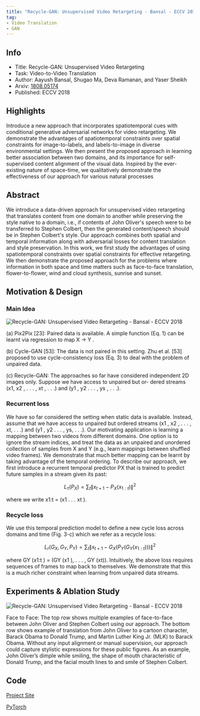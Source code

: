 ```yaml
---
title: "Recycle-GAN: Unsupervised Video Retargeting - Bansal - ECCV 2018"
tag:
- Video Translation
- GAN
---
```




## Info

- Title: Recycle-GAN: Unsupervised Video Retargeting
- Task: Video-to-Video Translation
- Author: Aayush Bansal, Shugao Ma, Deva Ramanan, and Yaser Sheikh
- Arxiv: [1808.05174](https://arxiv.org/abs/1808.05174)
- Published: ECCV 2018

## Highlights

Introduce a new approach that incorporates spatiotemporal cues with conditional generative adversarial networks for video retargeting. We demonstrate the advantages of spatiotemporal constraints over spatial constraints for image-to-labels, and labels-to-image in diverse environmental settings. We then present the proposed approach in learning better association between two domains, and its importance for self-supervised content alignment of the visual data. Inspired by the ever-existing nature of space-time, we qualitatively demonstrate the effectiveness of our approach for various natural processes

## Abstract

We introduce a data-driven approach for unsupervised video retargeting that translates content from one domain to another while preserving the style native to a domain, i.e., if contents of John Oliver's speech were to be transferred to Stephen Colbert, then the generated content/speech should be in Stephen Colbert's style. Our approach combines both spatial and temporal information along with adversarial losses for content translation and style preservation. In this work, we first study the advantages of using spatiotemporal constraints over spatial constraints for effective retargeting. We then demonstrate the proposed approach for the problems where information in both space and time matters such as face-to-face translation, flower-to-flower, wind and cloud synthesis, sunrise and sunset.

## Motivation & Design

### Main Idea

![Recycle-GAN: Unsupervised Video Retargeting - Bansal - ECCV 2018](https://i.imgur.com/VYdL5T5.jpg)

<script async src="https://pagead2.googlesyndication.com/pagead/js/adsbygoogle.js"></script>
<ins class="adsbygoogle"
     style="display:block; text-align:center;"
     data-ad-layout="in-article"
     data-ad-format="fluid"
     data-ad-client="ca-pub-4466575858054752"
     data-ad-slot="8787986126"></ins>
<script>
     (adsbygoogle = window.adsbygoogle || []).push({});
</script>


(a) Pix2Pix [23]: Paired data is available. A simple function (Eq. 1) can be
learnt via regression to map X → Y .

(b) Cycle-GAN [53]: The data is not paired
in this setting. Zhu et al. [53] proposed to use cycle-consistency loss (Eq. 3) to deal
with the problem of unpaired data. 

(c) Recycle-GAN: The approaches so far have
considered independent 2D images only. Suppose we have access to unpaired but or-
dered streams (x1, x2 , . . . , xt , . . .) and (y1 , y2 . . . , ys , . . .).

### Recurrent loss

We have so far considered the setting when static data is available. Instead, assume that we have access to unpaired but ordered streams (x1 , x2 , . . . , xt, . . .) and (y1 , y2 . . . , ys, . . .). Our motivating application is learning a mapping between two videos from different domains. One option is to ignore the stream indices, and treat the data as an unpaired and unordered collection of samples from X and Y (e.g., learn mappings between shuffled video frames). We demonstrate that much better mapping can be learnt by taking advantage of the temporal ordering. To describe our approach, we first introduce a recurrent temporal predictor PX that is trained to predict future samples in a stream given its past:

$$
L_{\tau}\left(P_{X}\right)=\sum_{t}\left\|x_{t+1}-P_{X}\left(x_{1 : t}\right)\right\|^{2}
$$

where we write x1:t = (x1 . . . xt ).

### Recycle loss

We use this temporal prediction model to define a new cycle loss
across domains and time (Fig. 3-c) which we refer as a recycle loss:

$$
L_{r}\left(G_{X}, G_{Y}, P_{Y}\right)=\sum_{t}\left\|x_{t+1}-G_{X}\left(P_{Y}\left(G_{Y}\left(x_{1 : t}\right)\right)\right)\right\|^{2}
$$

where GY (x1:t ) = (GY (x1 ), . . . , GY (xt)). Intuitively, the above loss requires sequences of frames to map back to themselves. We demonstrate that this is a much richer constraint when learning from unpaired data streams.

## Experiments & Ablation Study

![Recycle-GAN: Unsupervised Video Retargeting - Bansal - ECCV 2018](https://i.imgur.com/rCKo9Uz.jpg)


Face to Face: The top row shows multiple examples of face-to-face between John Oliver and Stephen Colbert using our approach. The bottom row shows example of translation from John Oliver to a cartoon character, Barack Obama to Donald Trump, and Martin Luther King Jr. (MLK) to Barack Obama. Without any input alignment or manual supervision, our approach could capture stylistic expressions for these public figures. As an example, John Oliver’s dimple while smiling, the shape of mouth characteristic of Donald Trump, and the facial mouth lines to and smile of Stephen
Colbert.

## Code

[Project Site]([http://www.cs.cmu.edu/~aayushb/Recycle-GAN/](http://www.cs.cmu.edu/~aayushb/Recycle-GAN/))

[PyTorch]([https://github.com/aayushbansal/Recycle-GAN](https://github.com/aayushbansal/Recycle-GAN))

<script async src="https://pagead2.googlesyndication.com/pagead/js/adsbygoogle.js"></script>
<ins class="adsbygoogle"
     style="display:block; text-align:center;"
     data-ad-layout="in-article"
     data-ad-format="fluid"
     data-ad-client="ca-pub-4466575858054752"
     data-ad-slot="8787986126"></ins>
<script>
     (adsbygoogle = window.adsbygoogle || []).push({});
</script>
